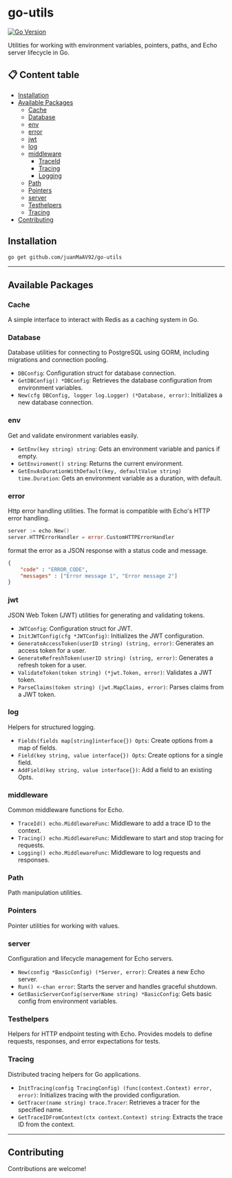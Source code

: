 # go-utils

[![Go Version](https://img.shields.io/badge/Go-1.24+-blue.svg)](https://golang.org/dl/)

Utilities for working with environment variables, pointers, paths, and Echo server lifecycle in Go.

## 📋 Content table

- [Installation](#installation)
- [Available Packages](#available-packages)
    - [Cache](#cache)
    - [Database](#database)
    - [env](#env)
    - [error](#error)
    - [jwt](#jwt)
    - [log](#log)
    - [middleware](#middleware)
        - [TraceId](#traceid)
        - [Tracing](#tracing)
        - [Logging](#logging)
    - [Path](#path)
    - [Pointers](#pointers)
    - [server](#server)
    - [Testhelpers](#testhelpers)
    - [Tracing](#tracing)
- [Contributing](#contributing)


## Installation
```bash
go get github.com/juanMaAV92/go-utils
```
---

## Available Packages

### Cache
A simple interface to interact with Redis as a caching system in Go.

### Database
Database utilities for connecting to PostgreSQL using GORM, including migrations and connection pooling.
- `DBConfig`: Configuration struct for database connection.
- `GetDBConfig() *DBConfig`: Retrieves the database configuration from environment variables.
- `New(cfg DBConfig, logger log.Logger) (*Database, error)`: Initializes a new database connection.

### env
Get and validate environment variables easily.
- `GetEnv(key string) string`: Gets an environment variable and panics if empty.
- `GetEnviroment() string`: Returns the current environment.
- `GetEnvAsDurationWithDefault(key, defaultValue string) time.Duration`: Gets an environment variable as a duration, with default.

### error
Http error handling utilities. The format is compatible with Echo's HTTP error handling. 

```go
server := echo.New()
server.HTTPErrorHandler = error.CustomHTTPErrorHandler
```

format the error as a JSON response with a status code and message.
```json
{
    "code" : "ERROR_CODE",
    "messages" : ["Error message 1", "Error message 2"]
}
```

### jwt
JSON Web Token (JWT) utilities for generating and validating tokens.
- `JWTConfig`: Configuration struct for JWT.
- `InitJWTConfig(cfg *JWTConfig)`: Initializes the JWT configuration.
- `GenerateAccessToken(userID string) (string, error)`: Generates an access token for a user.
- `GenerateRefreshToken(userID string) (string, error)`: Generates a refresh token for a user.
- `ValidateToken(token string) (*jwt.Token, error)`: Validates a JWT token.
- `ParseClaims(token string) (jwt.MapClaims, error)`: Parses claims from a JWT token.

### log
Helpers for structured logging.
- `Fields(fields map[string]interface{}) Opts`: Create options from a map of fields.
- `Field(key string, value interface{}) Opts`: Create options for a single field.
- `AddField(key string, value interface{})`: Add a field to an existing Opts.

### middleware
Common middleware functions for Echo.
- `TraceId() echo.MiddlewareFunc`: Middleware to add a trace ID to the context.
- `Tracing() echo.MiddlewareFunc`: Middleware to start and stop tracing for requests.
- `Logging() echo.MiddlewareFunc`: Middleware to log requests and responses.

### Path
Path manipulation utilities.

### Pointers
Pointer utilities for working with values.

### server
Configuration and lifecycle management for Echo servers.
- `New(config *BasicConfig) (*Server, error)`: Creates a new Echo server.
- `Run() <-chan error`: Starts the server and handles graceful shutdown.
- `GetBasicServerConfig(serverName string) *BasicConfig`: Gets basic config from environment variables.

### Testhelpers
Helpers for HTTP endpoint testing with Echo. Provides models to define requests, responses, and error expectations for tests.

### Tracing
Distributed tracing helpers for Go applications.

- `InitTracing(config TracingConfig) (func(context.Context) error, error)`: Initializes tracing with the provided configuration.
- `GetTracer(name string) trace.Tracer`: Retrieves a tracer for the specified name.
- `GetTraceIDFromContext(ctx context.Context) string`: Extracts the trace ID from the context.

---
## Contributing
Contributions are welcome! 